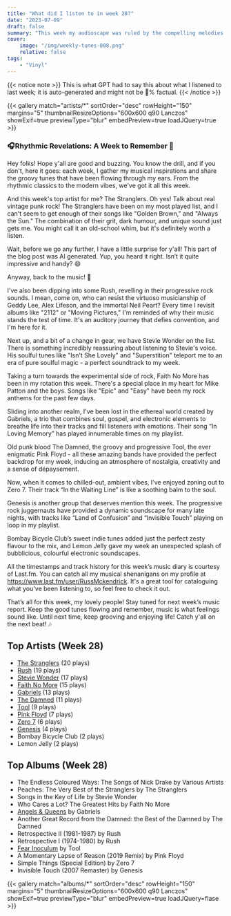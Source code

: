 ```yaml
---
title: "What did I listen to in week 28?"
date: "2023-07-09"
draft: false
summary: "This week my audioscape was ruled by the compelling melodies of The Stranglers. Distinctively unmatched, their music stood tall from my LastFM statistics revealing an addictive indulgence. Their discography, steeped in punk-rooted sonorities and anarchic charm, stole the spotlight as my week's most played artist. Very Strang-lers indeed!"
cover:
    image: "/img/weekly-tunes-008.png"
    relative: false
tags:
    - "Vinyl"
---
```


{{< notice note >}}
This is what GPT had to say this about what I listened to last week; it is auto-generated and might not be 💯% factual.
{{< /notice >}}

{{< gallery match="artists/*" sortOrder="desc" rowHeight="150" margins="5" thumbnailResizeOptions="600x600 q90 Lanczos" showExif=true previewType="blur" embedPreview=true loadJQuery=true >}}

### 🎧Rhythmic Revelations: A Week to Remember 🎵

Hey folks! Hope y'all are good and buzzing. You know the drill, and if you don't, here it goes: each week, I gather my musical inspirations and share the groovy tunes that have been flowing through my ears. From the rhythmic classics to the modern vibes, we've got it all this week.

And this week's top artist for me? The Stranglers. Oh yes! Talk about real vintage punk rock! The Stranglers have been on my most played list, and I can't seem to get enough of their songs like "Golden Brown," and "Always the Sun." The combination of their grit, dark humour, and unique sound just gets me. You might call it an old-school whim, but it's definitely worth a listen.

Wait, before we go any further, I have a little surprise for y'all! This part of the blog post was AI generated. Yup, you heard it right. Isn’t it quite impressive and handy? 😄

Anyway, back to the music! 🎸

I've also been dipping into some Rush, revelling in their progressive rock sounds. I mean, come on, who can resist the virtuoso musicianship of Geddy Lee, Alex Lifeson, and the immortal Neil Peart? Every time I revisit albums like "2112" or "Moving Pictures," I'm reminded of why their music stands the test of time. It's an auditory journey that defies convention, and I'm here for it.

Next up, and a bit of a change in gear, we have Stevie Wonder on the list. There is something incredibly reassuring about listening to Stevie's voice. His soulful tunes like "Isn't She Lovely" and "Superstition" teleport me to an era of pure soulful magic - a perfect soundtrack to my week.

Taking a turn towards the experimental side of rock, Faith No More has been in my rotation this week. There's a special place in my heart for Mike Patton and the boys. Songs like "Epic" and "Easy" have been my rock anthems for the past few days. 

Sliding into another realm, I've been lost in the ethereal world created by Gabriels, a trio that combines soul, gospel, and electronic elements to breathe life into their tracks and fill listeners with emotions. Their song “In Loving Memory” has played innumerable times on my playlist. 

Old punk blood The Damned, the groovy and progressive Tool, the ever enigmatic Pink Floyd - all these amazing bands have provided the perfect backdrop for my week, inducing an atmosphere of nostalgia, creativity and a sense of dépaysement. 

Now, when it comes to chilled-out, ambient vibes, I've enjoyed zoning out to Zero 7. Their track “In the Waiting Line” is like a soothing balm to the soul.

Genesis is another group that deserves mention this week. The progressive rock juggernauts have provided a dynamic soundscape for many late nights, with tracks like “Land of Confusion” and “Invisible Touch” playing on loop in my playlist. 

Bombay Bicycle Club’s sweet indie tunes added just the perfect zesty flavour to the mix, and Lemon Jelly gave my week an unexpected splash of bubblicious, colourful electronic soundscapes.

All the timestamps and track history for this week’s music diary is courtesy of Last.fm. You can catch all my musical shenanigans on my profile at https://www.last.fm/user/RussMckendrick. It's a great tool for cataloguing what you've been listening to, so feel free to check it out.

That’s all for this week, my lovely people! Stay tuned for next week’s music report. Keep the good tunes flowing and remember, music is what feelings sound like. Until next time, keep grooving and enjoying life! Catch y'all on the next beat! 🎶

## Top Artists (Week 28)

- [The Stranglers](https://www.mckendrick.rocks/artist/the-stranglers/) (20 plays)
- [Rush](https://www.mckendrick.rocks/artist/rush/) (19 plays)
- [Stevie Wonder](https://www.mckendrick.rocks/artist/stevie-wonder/) (17 plays)
- [Faith No More](https://www.mckendrick.rocks/artist/faith-no-more/) (15 plays)
- [Gabriels](https://www.mckendrick.rocks/artist/gabriels/) (13 plays)
- [The Damned](https://www.mckendrick.rocks/artist/the-damned/) (11 plays)
- [Tool](https://www.mckendrick.rocks/artist/tool/) (9 plays)
- [Pink Floyd](https://www.mckendrick.rocks/artist/pink-floyd/) (7 plays)
- [Zero 7](https://www.mckendrick.rocks/artist/zero-7/) (6 plays)
- [Genesis](https://www.mckendrick.rocks/artist/genesis/) (4 plays)
- Bombay Bicycle Club (2 plays)
- Lemon Jelly (2 plays)


## Top Albums (Week 28)

- The Endless Coloured Ways: The Songs of Nick Drake by Various Artists
- Peaches: The Very Best of the Stranglers by The Stranglers
- Songs in the Key of Life by Stevie Wonder
- Who Cares a Lot? The Greatest Hits by Faith No More
- [Angels & Queens](https://www.mckendrick.rocks/albums/angels-queens-27577632/) by Gabriels
- Another Great Record from the Damned: the Best of the Damned by The Damned
- Retrospective II (1981-1987) by Rush
- Retrospective I (1974-1980) by Rush
- [Fear Inoculum](https://www.mckendrick.rocks/albums/fear-inoculum-22253038/) by Tool
- A Momentary Lapse of Reason (2019 Remix) by Pink Floyd
- Simple Things (Special Edition) by Zero 7
- Invisible Touch (2007 Remaster) by Genesis


{{< gallery match="albums/*" sortOrder="desc" rowHeight="150" margins="5" thumbnailResizeOptions="600x600 q90 Lanczos" showExif=true previewType="blur" embedPreview=true loadJQuery=flase >}}